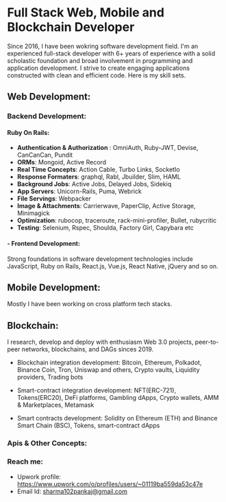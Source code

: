 # Full Stack Web, Mobile and Blockchain Developer

Since 2016, I have been wokring software development field. I'm an experienced full-stack developer with 6+ years of experience with a solid scholastic foundation and broad involvement in programming and application development. I strive to create engaging applications constructed with clean and efficient code. Here is my skill sets.

## Web Development:
  ### Backend Development:
   #### Ruby On Rails:
   - **Authentication & Authorization** : OmniAuth, Ruby-JWT, Devise, CanCanCan, Pundit
   - **ORMs**: Mongoid, Active Record
   - **Real Time Concepts**: Action Cable, Turbo Links, SocketIo
   - **Response Formaters**: graphql, Rabl, Jbuilder, Slim, HAML
   - **Background Jobs**: Active Jobs, Delayed Jobs, Sidekiq
   - **App Servers**: Unicorn-Rails, Puma, Webrick
   - **File Servings**: Webpacker
   - **Image & Attachments**: Carrierwave, PaperClip, Active Storage, Minimagick
   - **Optimization**: rubocop, traceroute, rack-mini-profiler, Bullet, rubycritic
   - **Testing**: Selenium, Rspec, Shoulda, Factory Girl, Capybara etc

  #### - Frontend Development:
  Strong foundations in software development technologies include JavaScript, Ruby on Rails, React.js, Vue.js, React Native, jQuery and so on.

## Mobile Development:

Mostly I have been working on cross platform tech stacks.

## Blockchain:
 I research, develop and deploy with enthusiasm Web 3.0 projects, peer-to-peer networks, blockchains, and DAGs sinces 2019.

- Blockchain integration development: Bitcoin, Ethereum, Polkadot, Binance Coin, Tron, Uniswap and others, Crypto vaults, Liquidity providers, Trading bots

- Smart-contract integration development: NFT(ERC-721), Tokens(ERC20), DeFi platforms, Gambling dApps, Crypto wallets, AMM & Marketplaces, Metamask

- Smart contracts development: Solidity on Ethereum (ETH) and Binance Smart Chain (BSC), Tokens, smart-contract dApps


### Apis & Other Concepts:
  
  

### Reach me:
- Upwork profile: https://www.upwork.com/o/profiles/users/~01119ba559da53c47e
- Email Id: sharma102pankaj@gmail.com
